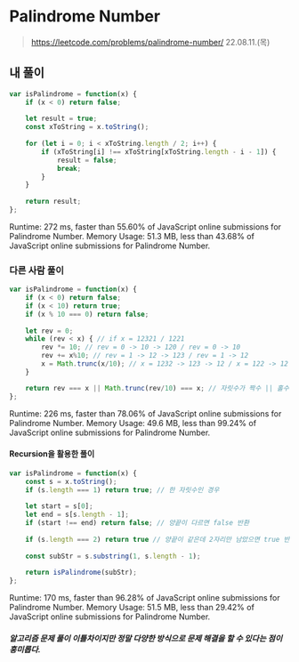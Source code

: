 # Palindrome Number
> https://leetcode.com/problems/palindrome-number/
> 22.08.11.(목)

## 내 풀이

```javascript
var isPalindrome = function(x) {
    if (x < 0) return false;
    
    let result = true;
    const xToString = x.toString();
    
    for (let i = 0; i < xToString.length / 2; i++) {
        if (xToString[i] !== xToString[xToString.length - i - 1]) {
            result = false;
            break;
        }
    }
    
    return result;
};
```
Runtime: 272 ms, faster than 55.60% of JavaScript online submissions for Palindrome Number.
Memory Usage: 51.3 MB, less than 43.68% of JavaScript online submissions for Palindrome Number.

### 다른 사람 풀이
```javascript
var isPalindrome = function(x) {
    if (x < 0) return false;
    if (x < 10) return true;
    if (x % 10 === 0) return false;
    
    let rev = 0;
    while (rev < x) { // if x = 12321 / 1221
        rev *= 10; // rev = 0 -> 10 -> 120 / rev = 0 -> 10
        rev += x%10; // rev = 1 -> 12 -> 123 / rev = 1 -> 12
        x = Math.trunc(x/10); // x = 1232 -> 123 -> 12 / x = 122 -> 12
    }

    return rev === x || Math.trunc(rev/10) === x; // 자릿수가 짝수 || 홀수 
};
```
Runtime: 226 ms, faster than 78.06% of JavaScript online submissions for Palindrome Number.
Memory Usage: 49.6 MB, less than 99.24% of JavaScript online submissions for Palindrome Number.

#### Recursion을 활용한 풀이
```javascript
var isPalindrome = function(x) {
    const s = x.toString();
    if (s.length === 1) return true; // 한 자릿수인 경우
    
    let start = s[0];
    let end = s[s.length - 1];
    if (start !== end) return false; // 양끝이 다르면 false 반환
    
    if (s.length === 2) return true // 양끝이 같은데 2자리만 남았으면 true 반환
    
    const subStr = s.substring(1, s.length - 1);
    
    return isPalindrome(subStr);  
};
```
Runtime: 170 ms, faster than 96.28% of JavaScript online submissions for Palindrome Number.
Memory Usage: 51.5 MB, less than 29.42% of JavaScript online submissions for Palindrome Number.
##### 알고리즘 문제 풀이 이틀차이지만 정말 다양한 방식으로 문제 해결을 할 수 있다는 점이 흥미롭다.